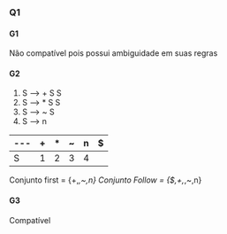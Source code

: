### Q1

#### G1

Não compatível pois possui ambiguidade em suas regras

#### G2
1.  S ⟶ + S S
2.  S ⟶ * S S
3.  S ⟶ ~ S
4.  S ⟶ n

--- | + | * | ~ | n | $ 
--- | - | - | - | - | - 
 S  | 1 | 2 | 3 | 4 | 

Conjunto first = {+,*,~,n}
Conjunto Follow  = {$,+,*,~,n}

#### G3
Compatível 